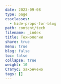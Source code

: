 ```yaml
---
date: 2023-09-08
type: page
cssclasses:
  - hide-props-for-blog
path: content/tech
filename: _index
title: Технологии
share: true
menu: true
blog: false
toc: false
collapse: true
weight: 10
Статус: закончено
tags: []
---
```

